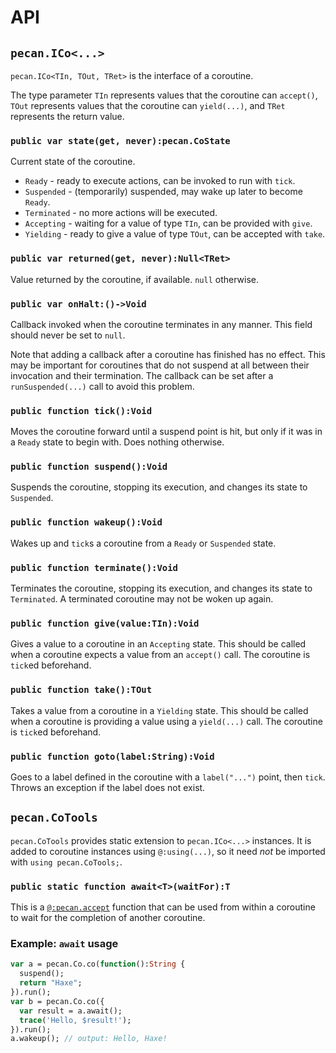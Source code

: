 <!--menu:API-->
<!--label:api-->
# API

<!-- TODO: figure out a way to embed dox-like things automatically -->

<!--menu:pecan.ICo-->
<!--label:api-pecan-ico-->
## `pecan.ICo<...>`

`pecan.ICo<TIn, TOut, TRet>` is the interface of a coroutine.

The type parameter `TIn` represents values that the coroutine can `accept()`, `TOut` represents values that the coroutine can `yield(...)`, and `TRet` represents the return value.

<!--sublabel:state-->
### `public var state(get, never):pecan.CoState`

Current state of the coroutine.

 - `Ready` - ready to execute actions, can be invoked to run with `tick`.
 - `Suspended` - (temporarily) suspended, may wake up later to become `Ready`.
 - `Terminated` - no more actions will be executed.
 - `Accepting` - waiting for a value of type `TIn`, can be provided with `give`.
 - `Yielding` - ready to give a value of type `TOut`, can be accepted with `take`.

<!--sublabel:returned-->
### `public var returned(get, never):Null<TRet>`

Value returned by the coroutine, if available. `null` otherwise.

### `public var onHalt:()->Void`

Callback invoked when the coroutine terminates in any manner. This field should never be set to `null`.

Note that adding a callback after a coroutine has finished has no effect. This may be important for coroutines that do not suspend at all between their invocation and their termination. The callback can be set after a `runSuspended(...)` call to avoid this problem.

<!--sublabel:tick-->
### `public function tick():Void`

Moves the coroutine forward until a suspend point is hit, but only if it was in a `Ready` state to begin with. Does nothing otherwise.

<!--sublabel:suspend-->
### `public function suspend():Void`

Suspends the coroutine, stopping its execution, and changes its state to `Suspended`.

<!--sublabel:wakeup-->
### `public function wakeup():Void`

Wakes up and `tick`s a coroutine from a `Ready` or `Suspended` state.

<!--sublabel:terminate-->
### `public function terminate():Void`

Terminates the coroutine, stopping its execution, and changes its state to `Terminated`. A terminated coroutine may not be woken up again.

<!--sublabel:give-->
### `public function give(value:TIn):Void`

Gives a value to a coroutine in an `Accepting` state. This should be called when a coroutine expects a value from an `accept()` call. The coroutine is `tick`ed beforehand.

<!--sublabel:take-->
### `public function take():TOut`

Takes a value from a coroutine in a `Yielding` state. This should be called when a coroutine is providing a value using a `yield(...)` call. The coroutine is `tick`ed beforehand.

<!--sublabel:goto-->
### `public function goto(label:String):Void`

Goes to a label defined in the coroutine with a `label("...")` point, then `tick`. Throws an exception if the label does not exist.

<!--menu:pecan.CoTools-->
<!--label:api-pecan-cotools-->
## `pecan.CoTools`

`pecan.CoTools` provides static extension to `pecan.ICo<...>` instances. It is added to coroutine instances using `@:using(...)`, so it need *not* be imported with `using pecan.CoTools;`.

### `public static function await<T>(waitFor):T`

This is a [`@:pecan.accept`](features-io#custom) function that can be used from within a coroutine to wait for the completion of another coroutine.

<div class="example">

### Example: `await` usage

```haxe
var a = pecan.Co.co(function():String {
  suspend();
  return "Haxe";
}).run();
var b = pecan.Co.co({
  var result = a.await();
  trace('Hello, $result!');
}).run();
a.wakeup(); // output: Hello, Haxe!
```
</div>
